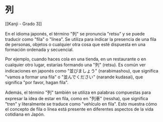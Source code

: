 # 列

[[Kanji - Grado 3]]

En el idioma japonés, el término "列" se pronuncia "retsu" y se puede traducir como "fila" o "línea". Se utiliza para indicar la presencia de una fila de personas, objetos o cualquier otra cosa que esté dispuesta en una formación ordenada y secuencial.

Por ejemplo, cuando haces cola en una tienda, en un restaurante o en cualquier otro lugar, estarías formando una "列" (retsu). Es común ver indicaciones en japonés como "並びましょう" (narabimashou), que significa "vamos a formar una fila" o "並んでください" (narande kudasai), que significa "por favor, hagan fila".

Además, el término "列" también se utiliza en palabras compuestas para expresar la idea de estar en fila, como en "列車" (ressha), que significa "tren" y literalmente se traduce como "vehículo en fila". Esto muestra cómo el concepto de fila o línea está presente en diferentes aspectos de la vida cotidiana en Japón.
